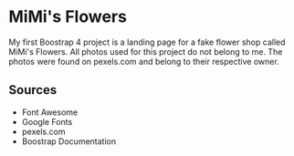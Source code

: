# MiMi's Flowers
My first Boostrap 4 project is a landing page for a fake flower shop called MiMi's Flowers. All photos used for this project do not belong to me. The photos were found on pexels.com and belong to their respective owner.

## Sources
- Font Awesome
- Google Fonts
- pexels.com
- Boostrap Documentation